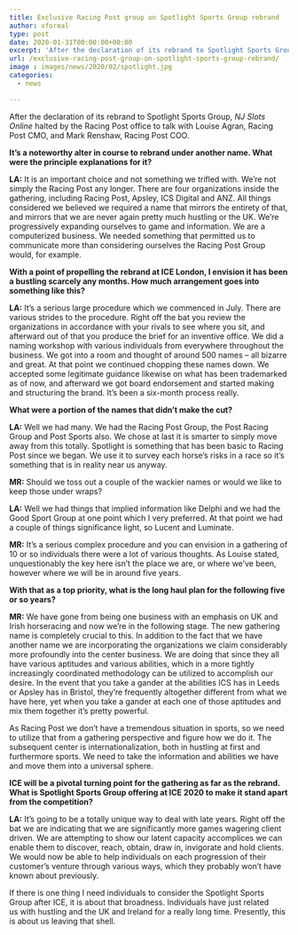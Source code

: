 ```yaml
---
title: Exclusive Racing Post group on Spotlight Sports Group rebrand
author: xforeal 
type: post
date: 2020-01-31T00:00:00+00:00
excerpt: 'After the declaration of its rebrand to Spotlight Sports Group, NJ Slots Online halted by the Racing Post office to talk with Louise Agran, Racing Post CMO, and Mark Renshaw, Racing Post COO '
url: /exclusive-racing-post-group-on-spotlight-sports-group-rebrand/
image : images/news/2020/02/spotlight.jpg
categories:
  - news

---
```

After the declaration of its rebrand to Spotlight Sports Group, _NJ Slots Online_ halted by the Racing Post office to talk with Louise Agran, Racing Post CMO, and Mark Renshaw, Racing Post COO.

**It&rsquo;s a noteworthy alter in course to rebrand under another name. What were the principle explanations for it?** 

**LA:** It is an important choice and not something we trifled with. We&rsquo;re not simply the Racing Post any longer. There are four organizations inside the gathering, including Racing Post, Apsley, ICS Digital and ANZ. All things considered we believed we required a name that mirrors the entirety of that, and mirrors that we are never again pretty much hustling or the UK. We&rsquo;re progressively expanding ourselves to game and information. We are a computerized business. We needed something that permitted us to communicate more than considering ourselves the Racing Post Group would, for example.

**With a point of propelling the rebrand at ICE London, I envision it has been a bustling scarcely any months. How much arrangement goes into something like this?**

**LA:** It&rsquo;s a serious large procedure which we commenced in July. There are various strides to the procedure. Right off the bat you review the organizations in accordance with your rivals to see where you sit, and afterward out of that you produce the brief for an inventive office. We did a naming workshop with various individuals from everywhere throughout the business. We got into a room and thought of around 500 names &ndash; all bizarre and great. At that point we continued chopping these names down. We accepted some legitimate guidance likewise on what has been trademarked as of now, and afterward we got board endorsement and started making and structuring the brand. It&rsquo;s been a six-month process really.

**What were a portion of the names that didn&rsquo;t make the cut?** 

**LA:** Well we had many. We had the Racing Post Group, the Post Racing Group and Post Sports also. We chose at last it is smarter to simply move away from this totally. Spotlight is something that has been basic to Racing Post since we began. We use it to survey each horse&rsquo;s risks in a race so it&rsquo;s something that is in reality near us anyway.

**MR:** Should we toss out a couple of the wackier names or would we like to keep those under wraps?

**LA:** Well we had things that implied information like Delphi and we had the Good Sport Group at one point which I very preferred. At that point we had a couple of things significance light, so Lucent and Luminate.

**MR:** It&rsquo;s a serious complex procedure and you can envision in a gathering of 10 or so individuals there were a lot of various thoughts. As Louise stated, unquestionably the key here isn&#8217;t the place we are, or where we&rsquo;ve been, however where we will be in around five years.

**With that as a top priority, what is the long haul plan for the following five or so years?**

**MR:** We have gone from being one business with an emphasis on UK and Irish horseracing and now we&rsquo;re in the following stage. The new gathering name is completely crucial to this. In addition to the fact that we have another name we are incorporating the organizations we claim considerably more profoundly into the center business. We are doing that since they all have various aptitudes and various abilities, which in a more tightly increasingly coordinated methodology can be utilized to accomplish our desire. In the event that you take a gander at the abilities ICS has in Leeds or Apsley has in Bristol, they&rsquo;re frequently altogether different from what we have here, yet when you take a gander at each one of those aptitudes and mix them together it&rsquo;s pretty powerful.

As Racing Post we don&rsquo;t have a tremendous situation in sports, so we need to utilize that from a gathering perspective and figure how we do it. The subsequent center is internationalization, both in hustling at first and furthermore sports. We need to take the information and abilities we have and move them into a universal sphere.

**ICE will be a pivotal turning point for the gathering as far as the rebrand. What is Spotlight Sports Group offering at ICE 2020 to make it stand apart from the competition?**

**LA:** It&rsquo;s going to be a totally unique way to deal with late years. Right off the bat we are indicating that we are significantly more games wagering client driven. We are attempting to show our latent capacity accomplices we can enable them to discover, reach, obtain, draw in, invigorate and hold clients. We would now be able to help individuals on each progression of their customer&rsquo;s venture through various ways, which they probably won&#8217;t have known about previously.

If there is one thing I need individuals to consider the Spotlight Sports Group after ICE, it is about that broadness. Individuals have just related us&nbsp;with hustling and the UK and Ireland for a really long time. Presently, this is about us leaving that shell.&nbsp;